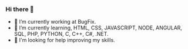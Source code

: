 ### Hi there 👋

- 🔭 I’m currently working at BugFix.
- 🌱 I’m currently learning, HTML, CSS, JAVASCRIPT, NODE, ANGULAR, SQL, PHP, PYTHON, C, C++, C#, .NET.
- 🤔 I'm looking for help improving my skills.
